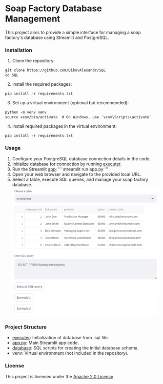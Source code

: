 # Soap Factory Database Management
This project aims to provide a simple interface for managing a soap factory's database using Streamlit and PostgreSQL.

### Installation
1. Clone the repository:
```
git clone https://github.com/DikovAlexandr/SQL
cd SQL
```
2. Install the required packages:
```
pip install -r requirements.txt
```
3. Set up a virtual environment (optional but recommended):
```
python -m venv venv
source venv/bin/activate  # On Windows, use `venv\Scripts\activate`
```
4. Install required packages in the virtual environment:
```
pip install -r requirements.txt
```

### Usage
1. Configure your PostgreSQL database connection details in the code.
2. Initialize database for connection by running [executer](executer.py).
3. Run the Streamlit [app](app.py):
'''
streamlit run app.py
'''
3. Open your web browser and navigate to the provided local URL.
4. Select a table, execute SQL queries, and manage your soap factory database.
![Interface](assets/interface.jpg)

### Project Structure
- [executer](executer.py): Initialization of database from .sql file.
- [app.py](app.py): Main Streamlit app code.
- [database](database/): SQL scripts for creating the initial database schema.
- venv: Virtual environment (not included in the repository).

### License
This project is licensed under the [Apache 2.0 License](LICENSE).

